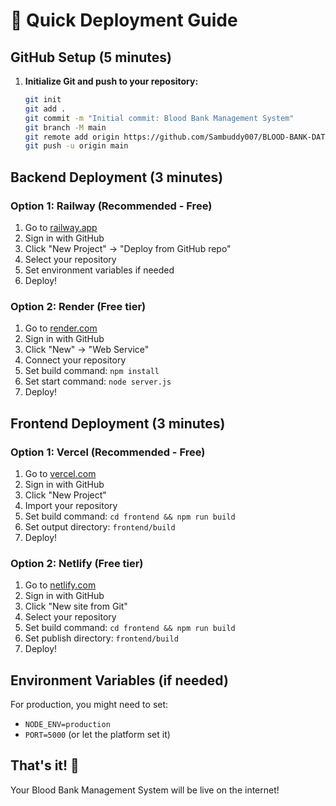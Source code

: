 # 🚀 Quick Deployment Guide

## GitHub Setup (5 minutes)

1. **Initialize Git and push to your repository:**
   ```bash
   git init
   git add .
   git commit -m "Initial commit: Blood Bank Management System"
   git branch -M main
   git remote add origin https://github.com/Sambuddy007/BLOOD-BANK-DATABASE.git
   git push -u origin main
   ```

## Backend Deployment (3 minutes)

### Option 1: Railway (Recommended - Free)
1. Go to [railway.app](https://railway.app)
2. Sign in with GitHub
3. Click "New Project" → "Deploy from GitHub repo"
4. Select your repository
5. Set environment variables if needed
6. Deploy!

### Option 2: Render (Free tier)
1. Go to [render.com](https://render.com)
2. Sign in with GitHub
3. Click "New" → "Web Service"
4. Connect your repository
5. Set build command: `npm install`
6. Set start command: `node server.js`
7. Deploy!

## Frontend Deployment (3 minutes)

### Option 1: Vercel (Recommended - Free)
1. Go to [vercel.com](https://vercel.com)
2. Sign in with GitHub
3. Click "New Project"
4. Import your repository
5. Set build command: `cd frontend && npm run build`
6. Set output directory: `frontend/build`
7. Deploy!

### Option 2: Netlify (Free tier)
1. Go to [netlify.com](https://netlify.com)
2. Sign in with GitHub
3. Click "New site from Git"
4. Select your repository
5. Set build command: `cd frontend && npm run build`
6. Set publish directory: `frontend/build`
7. Deploy!

## Environment Variables (if needed)

For production, you might need to set:
- `NODE_ENV=production`
- `PORT=5000` (or let the platform set it)

## That's it! 🎉

Your Blood Bank Management System will be live on the internet!
